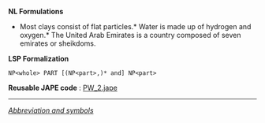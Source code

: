 __NL Formulations__ 



* Most clays consist of flat particles.* Water is made up of hydrogen and oxygen.* The United Arab Emirates is a country composed of seven emirates or sheikdoms.


  

__LSP Formalization__ 




```
NP<whole> PART [(NP<part>,)* and] NP<part>

```


__Reusable JAPE code__ 
 :
 [PW\_2.jape](../public/images/8/89/PW_2.jape "PW 2.jape") 





---



_[Abbreviation and symbols](../../Community/LSPSymbols "Community:LSPSymbols")_